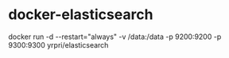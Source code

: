 docker-elasticsearch
====================

docker run -d --restart="always" -v /data:/data -p 9200:9200 -p 9300:9300 yrpri/elasticsearch
